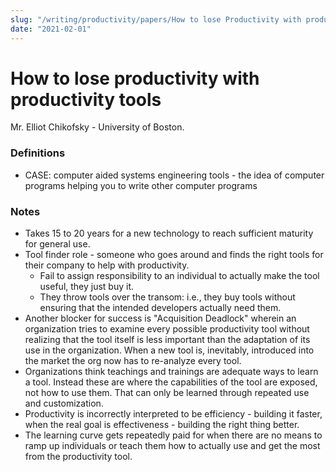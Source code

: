```yaml
---
slug: "/writing/productivity/papers/How to lose Productivity with productivity tools"
date: "2021-02-01"
---
```


# How to lose productivity with productivity tools
Mr. Elliot Chikofsky - University of Boston.

### Definitions
* CASE: computer aided systems engineering tools - the idea of computer programs helping you to write other computer programs

### Notes
* Takes 15 to 20 years for a new technology to reach sufficient maturity for general use.
* Tool finder role - someone who goes around and finds the right tools for their company to help with productivity.
  * Fail to assign responsibility to an individual to actually make the tool useful, they just buy it.
  * They throw tools over the transom: i.e., they buy tools without ensuring that the intended developers actually need them.
* Another blocker for success is "Acquisition Deadlock" wherein an organization tries to examine every possible productivity tool without realizing that the tool itself is less important than the adaptation of its use in the organization. When a new tool is, inevitably, introduced into the market the org now has to re-analyze every tool.
* Organizations think teachings and trainings are adequate ways to learn a tool. Instead these are where the capabilities of the tool are exposed, not how to use them. That can only be learned through repeated use and customization.
* Productivity is incorrectly interpreted to be efficiency - building it faster, when the real goal is effectiveness - building the right thing better. 
* The learning curve gets repeatedly paid for when there are no means to ramp up individuals or teach them how to actually use and get the most from the productivity tool. 
